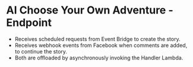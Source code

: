 # AI Choose Your Own Adventure - Endpoint

- Receives scheduled requests from Event Bridge to create the story.
- Receives webhook events from Facebook when comments are added, to continue the story.
- Both are offloaded by asynchronously invoking the Handler Lambda.